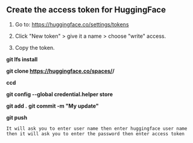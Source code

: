 ## Create the access token for HuggingFace

1. Go to: https://huggingface.co/settings/tokens

2. Click "New token" > give it a name > choose "write" access.

3. Copy the token.

**git lfs install**

**git clone https://huggingface.co/spaces/<username>/<space>**

**ccd <your-space-name>**

**git config --global credential.helper store**


**git add .**
**git commit -m "My update"**

**git push**


`It will ask you to enter user name then enter huggingface user name then it will ask you to enter the password then enter access token`
